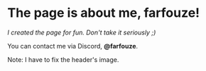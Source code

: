 # The page is about me, farfouze!
_I created the page for fun.
Don't take it seriously ;)_

You can contact me via Discord, __@farfouze__.

Note: I have to fix the header's image.
